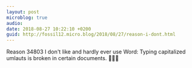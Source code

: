 ```yaml
---
layout: post
microblog: true
audio: 
date: 2018-08-27 10:22:10 +0200
guid: http://fossil12.micro.blog/2018/08/27/reason-i-dont.html
---
```

Reason 34803 I don't like and hardly ever use Word: Typing capitalized umlauts is broken in certain documents. 🤷🏼‍♂️
